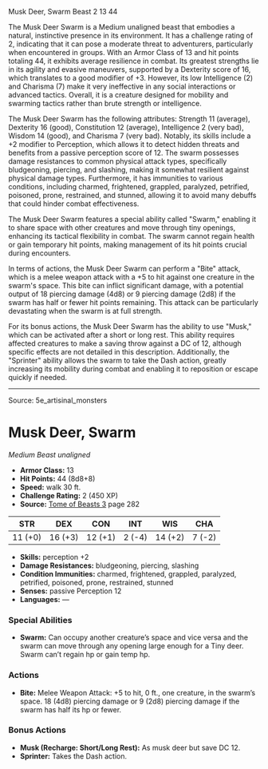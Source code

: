 <MonsterName/>Musk Deer, Swarm</MonsterName>
<CreatureType/>Beast</CreatureType>
<CR/>2</CR>
<AC/>13</AC>
<HP/>44</HP>
<summary>The Musk Deer Swarm is a Medium unaligned beast that embodies a natural, instinctive presence in its environment. It has a challenge rating of 2, indicating that it can pose a moderate threat to adventurers, particularly when encountered in groups. With an Armor Class of 13 and hit points totaling 44, it exhibits average resilience in combat. Its greatest strengths lie in its agility and evasive maneuvers, supported by a Dexterity score of 16, which translates to a good modifier of +3. However, its low Intelligence (2) and Charisma (7) make it very ineffective in any social interactions or advanced tactics. Overall, it is a creature designed for mobility and swarming tactics rather than brute strength or intelligence.</summary>

<detail>

The Musk Deer Swarm has the following attributes: Strength 11 (average), Dexterity 16 (good), Constitution 12 (average), Intelligence 2 (very bad), Wisdom 14 (good), and Charisma 7 (very bad). Notably, its skills include a +2 modifier to Perception, which allows it to detect hidden threats and benefits from a passive perception score of 12. The swarm possesses damage resistances to common physical attack types, specifically bludgeoning, piercing, and slashing, making it somewhat resilient against physical damage types. Furthermore, it has immunities to various conditions, including charmed, frightened, grappled, paralyzed, petrified, poisoned, prone, restrained, and stunned, allowing it to avoid many debuffs that could hinder combat effectiveness.

The Musk Deer Swarm features a special ability called "Swarm," enabling it to share space with other creatures and move through tiny openings, enhancing its tactical flexibility in combat. The swarm cannot regain health or gain temporary hit points, making management of its hit points crucial during encounters.

In terms of actions, the Musk Deer Swarm can perform a "Bite" attack, which is a melee weapon attack with a +5 to hit against one creature in the swarm's space. This bite can inflict significant damage, with a potential output of 18 piercing damage (4d8) or 9 piercing damage (2d8) if the swarm has half or fewer hit points remaining. This attack can be particularly devastating when the swarm is at full strength.

For its bonus actions, the Musk Deer Swarm has the ability to use "Musk," which can be activated after a short or long rest. This ability requires affected creatures to make a saving throw against a DC of 12, although specific effects are not detailed in this description. Additionally, the "Sprinter" ability allows the swarm to take the Dash action, greatly increasing its mobility during combat and enabling it to reposition or escape quickly if needed.</detail>



---

Source: 5e_artisinal_monsters

# Musk Deer, Swarm

*Medium* *Beast* *unaligned*

- **Armor Class:** 13
- **Hit Points:** 44 (8d8+8)
- **Speed:** walk 30 ft.
- **Challenge Rating:** 2 (450 XP)
- **Source:** [Tome of Beasts 3](https://koboldpress.com/kpstore/product/tome-of-beasts-3-for-5th-edition/) page 282

| STR | DEX | CON | INT | WIS | CHA |
| --- | --- | --- | --- | --- | --- |
| 11 (+0) | 16 (+3) | 12 (+1) | 2 (-4) | 14 (+2) | 7 (-2) |

- **Skills:** perception +2
- **Damage Resistances:** bludgeoning, piercing, slashing
- **Condition Immunities:** charmed, frightened, grappled, paralyzed, petrified, poisoned, prone, restrained, stunned
- **Senses:** passive Perception 12
- **Languages:** —

### Special Abilities

- **Swarm:** Can occupy another creature’s space and vice versa and the swarm can move through any opening large enough for a Tiny deer. Swarm can’t regain hp or gain temp hp.

### Actions

- **Bite:** Melee Weapon Attack: +5 to hit, 0 ft., one creature, in the swarm’s space. 18 (4d8) piercing damage or 9 (2d8) piercing damage if the swarm has half its hp or fewer.

### Bonus Actions

- **Musk (Recharge: Short/Long Rest):** As musk deer but save DC 12.
- **Sprinter:** Takes the Dash action.




